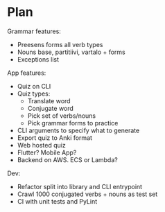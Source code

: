 # Plan

Grammar features:

- Preesens forms all verb types
- Nouns base, partitiivi, vartalo + forms
- Exceptions list

App features:

- Quiz on CLI
- Quiz types:
  - Translate word
  - Conjugate word
  - Pick set of verbs/nouns
  - Pick grammar forms to practice
- CLI arguments to specify what to generate
- Export quiz to Anki format
- Web hosted quiz
- Flutter? Mobile App?
- Backend on AWS. ECS or Lambda?

Dev:

- Refactor split into library and CLI entrypoint
- Crawl 1000 conjugated verbs + nouns as test set
- CI with unit tests and PyLint
